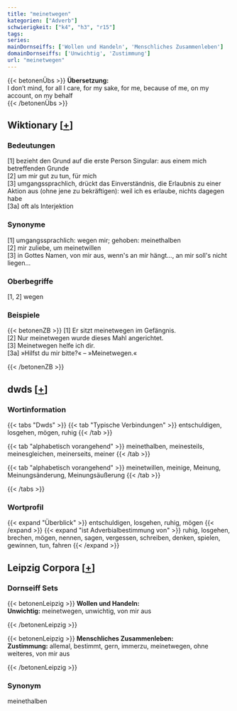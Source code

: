 ```yaml
---
title: "meinetwegen"
kategorien: ["Adverb"]
schwierigkeit: ["k4", "h3", "r15"]
tags:
series:
mainDornseiffs: ['Wollen und Handeln', 'Menschliches Zusammenleben']
domainDornseiffs: ['Unwichtig', 'Zustimmung']
url: "meinetwegen"
---
```


{{< betonenÜbs >}}
**Übersetzung:**  
I don’t mind, for all I care, for my sake, for me, because of me, on my account, on my behalf  
{{< /betonenÜbs >}}

## Wiktionary [[+](https://de.wiktionary.org/wiki/meinetwegen)]

### Bedeutungen
[1] bezieht den Grund auf die erste Person Singular: aus einem mich betreffenden Grunde  
[2] um mir gut zu tun, für mich  
[3] umgangssprachlich, drückt das Einverständnis, die Erlaubnis zu einer Aktion aus (ohne jene zu bekräftigen): weil ich es erlaube, nichts dagegen habe  
[3a] oft als Interjektion  

### Synonyme
[1] umgangssprachlich: wegen mir; gehoben: meinethalben  
[2] mir zuliebe, um meinetwillen  
[3] in Gottes Namen, von mir aus, wenn's an mir hängt…, an mir soll's nicht liegen…  

### Oberbegriffe
[1, 2] wegen  

### Beispiele
{{< betonenZB >}}
[1] Er sitzt meinetwegen im Gefängnis.  
[2] Nur meinetwegen wurde dieses Mahl angerichtet.  
[3] Meinetwegen helfe ich dir.  
[3a] »Hilfst du mir bitte?« – »Meinetwegen.«  

{{< /betonenZB >}}


## dwds [[+](https://www.dwds.de/wb/meinetwegen)]

### Wortinformation
{{< tabs "Dwds" >}}
{{< tab "Typische Verbindungen" >}}
entschuldigen, losgehen, mögen, ruhig
{{< /tab >}}

{{< tab "alphabetisch vorangehend" >}}
meinethalben, meinesteils, meinesgleichen, meinerseits, meiner
{{< /tab >}}

{{< tab "alphabetisch vorangehend" >}}
meinetwillen, meinige, Meinung, Meinungsänderung, Meinungsäußerung
{{< /tab >}}

{{< /tabs >}}

### Wortprofil
{{< expand "Überblick" >}} entschuldigen, losgehen, ruhig, mögen {{< /expand >}}
{{< expand "ist Adverbialbestimmung von" >}} ruhig, losgehen, brechen, mögen, nennen, sagen, vergessen, schreiben, denken, spielen, gewinnen, tun, fahren {{< /expand >}}

## Leipzig Corpora [[+](https://corpora.uni-leipzig.de/en/res?word=meinetwegen&corpusId=deu_newscrawl-public_2018)]

### Dornseiff Sets
{{< betonenLeipzig >}}
**Wollen und Handeln:**  
**Unwichtig:** meinetwegen, unwichtig, von mir aus  

{{< /betonenLeipzig >}}


{{< betonenLeipzig >}}
**Menschliches Zusammenleben:**  
**Zustimmung:** allemal, bestimmt, gern, immerzu, meinetwegen, ohne weiteres, von mir aus  

{{< /betonenLeipzig >}}

### Synonym
meinethalben

